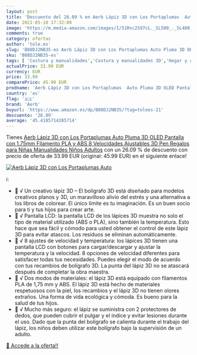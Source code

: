 ```yaml
---
layout: post
title: 'Descuento del 26.09 % en Aerb Lápiz 3D con Los Portaplumas  Auto '
date: 2021-05-18 17:32:09
image: 'https://m.media-amazon.com/images/I/51Rnc2S97cL._SL500_._SL400_.jpg'
comments: true
category: ofertas
author: 'tole.es'
slug: 'B08DJ2NB35-es Aerb Lápiz 3D con Los Portaplumas Auto Pluma 3D OLED...'
sku: 'B08DJ2NB35-es'
tags: [ 'Costura y manualidades','Costura y manualidades 3D','Hogar y cocina','Plumas para impresión 3D','aerb','lápiz', ]
actualPrice: 33.99 EUR
currency: EUR
price: 33.99
comparePrice: 45.99 EUR
prodname: 'Aerb Lápiz 3D con Los Portaplumas  Auto Pluma 3D OLED Pantalla con 1.75mm Filamento PLA y ABS  8 Velocidades Ajustables  3D Pen Regalos para Niñas Manualidades Niños Adultos'
country: 'es'
flag: '🇪🇸'
brand: 'Aerb'
buyurl: 'https://www.amazon.es/dp/B08DJ2NB35/?tag=tolees-21'
descuento: '26.09'
average: '45.4185714285714'
---
```


Tienes [Aerb Lápiz 3D con Los Portaplumas  Auto Pluma 3D OLED Pantalla con 1.75mm Filamento PLA y ABS  8 Velocidades Ajustables  3D Pen Regalos para Niñas Manualidades Niños Adultos](https://www.amazon.es/dp/B08DJ2NB35/?tag=tolees-21) con un 26.09 % de descuento con precio de oferta de 33.99 EUR (original: 45.99 EUR) en el siguiente enlace!

[![Aerb Lápiz 3D con Los Portaplumas  Auto ](https://m.media-amazon.com/images/I/51Rnc2S97cL._SL500_._SL400_.jpg)](https://www.amazon.es/dp/B08DJ2NB35/?tag=tolees-21)

ℹ️:

-  √ Un creativo lápiz 3D – El bolígrafo 3D está diseñado para modelos creativos planos y 3D, un maravilloso alivio del estrés y una alternativa a los libros de colorear. El único límite es tu imaginación. Es un buen socio para ti y tus hijos para crear arte.
-  √ Pantalla LCD: la pantalla LCD de los lápices 3D muestra no solo el tipo de material utilizado (ABS o PLA), sino también la temperatura. Esto hace que sea fácil y cómodo para usted obtener el control de este lápiz 3D para evitar atascos. Los residuos se eliminan automáticamente.
-  √ 8 ajustes de velocidad y temperatura: los lápices 3D tienen una pantalla LCD con botones para cargar/descargar y ajustar la temperatura y la velocidad. 8 opciones de velocidad diferentes para satisfacer todas tus necesidades. Puedes elegir el modo de acuerdo con tus recambios de bolígrafo 3D. La punta del lápiz 3D no se atascará después de completar la obra maestra.
-  √ Dos modos de materiales: el lápiz 3D está equipado con filamentos PLA de 1,75 mm y ABS. El lápiz 3D está hecho de materiales respetuosos con la piel, los recambios y el lápiz 3D no tienen olores extraños. Una forma de vida ecológica y cómoda. Es bueno para la salud de tus hijos.
-  √ Mucho más seguro: el lápiz se suministra con 2 protectores de dedos, que pueden cubrir el pulgar y el índice y evitar lesiones durante el uso. Dado que la punta del bolígrafo se calienta durante el trabajo del lápiz, los niños deben utilizar este bolígrafo bajo la supervisión de un adulto.

[🛒 Accede a la oferta!!](https://www.amazon.es/dp/B08DJ2NB35/?tag=tolees-21)
